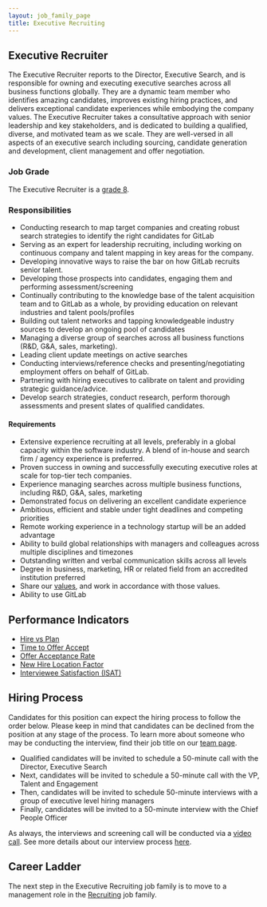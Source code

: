 ```yaml
---
layout: job_family_page
title: Executive Recruiting
---
```


## Executive Recruiter

The Executive Recruiter reports to the Director, Executive Search, and is responsible for owning and executing executive searches across all business functions globally. They are a dynamic team member who identifies amazing candidates, improves existing hiring practices, and delivers exceptional candidate experiences while embodying the company values. The Executive Recruiter takes a consultative approach with senior leadership and key stakeholders, and is dedicated to building a qualified, diverse, and motivated team as we scale. They are well-versed in all aspects of an executive search including sourcing, candidate generation and development, client management and offer negotiation.

### Job Grade 

The Executive Recruiter is a [grade 8](/handbook/total-rewards/compensation/compensation-calculator/#gitlab-job-grades).

### Responsibilities

* Conducting research to map target companies and creating robust search strategies to identify the right candidates for GitLab
* Serving as an expert for leadership recruiting, including working on continuous company and talent mapping in key areas for the company.
* Developing innovative ways to raise the bar on how GitLab recruits senior talent.
* Developing those prospects into candidates, engaging them and performing assessment/screening
* Continually contributing to the knowledge base of the talent acquisition team and to GitLab as a whole, by providing education on relevant industries and talent pools/profiles
* Building out talent networks and tapping knowledgeable industry sources to develop an ongoing pool of candidates
* Managing a diverse group of searches across all business functions (R&D, G&A, sales, marketing).
* Leading client update meetings on active searches
* Conducting interviews/reference checks and presenting/negotiating employment offers on behalf of GitLab.
* Partnering with hiring executives to calibrate on talent and providing strategic guidance/advice.
* Develop search strategies, conduct research, perform thorough assessments and present slates of qualified candidates.

#### Requirements

* Extensive experience recruiting at all levels, preferably in a global capacity within the software industry.  A blend of in-house and search firm / agency experience is preferred.
* Proven success in owning and successfully executing executive roles at scale for top-tier tech companies.
* Experience managing searches across multiple business functions, including R&D, G&A, sales, marketing 
* Demonstrated focus on delivering an excellent candidate experience
* Ambitious, efficient and stable under tight deadlines and competing priorities
* Remote working experience in a technology startup will be an added advantage
* Ability to build global relationships with managers and colleagues across multiple disciplines and timezones
* Outstanding written and verbal communication skills across all levels
* Degree in business, marketing, HR or related field from an accredited institution preferred
* Share our [values](/handbook/values/), and work in accordance with those values.
* Ability to use GitLab

## Performance Indicators

* [Hire vs Plan](https://about.gitlab.com/#hires-vs-plan)
* [Time to Offer Accept](https://about.gitlab.com/#time-to-offer-accept-days)
* [Offer Acceptance Rate](https://about.gitlab.com/#offer-acceptance-rate)
* [New Hire Location Factor](https://about.gitlab.com/#new-hire-location-factor)
* [Interviewee Satisfaction (ISAT)](https://about.gitlab.com/#interviewee-satisfaction-isat)

## Hiring Process

Candidates for this position can expect the hiring process to follow the order below. Please keep in mind that candidates can be declined from the position at any stage of the process. To learn more about someone who may be conducting the interview, find their job title on our [team page](https://about.gitlab.com/company/team/).

* Qualified candidates will be invited to schedule a 50-minute call with the Director, Executive Search
* Next, candidates will be invited to schedule a 50-minute call with the VP, Talent and Engagement
* Then, candidates will be invited to schedule 50-minute interviews with a group of executive level hiring managers
* Finally, candidates will be invited to a 50-minute interview with the Chief People Officer

As always, the interviews and screening call will be conducted via a [video call](https://about.gitlab.com/handbook/communication/#video-calls). See more details about our interview process [here](https://about.gitlab.com/handbook/hiring/interviewing/).

## Career Ladder 

The next step in the Executive Recruiting job family is to move to a management role in the [Recruiting](/job-families/people-ops/recruiter) job family. 
